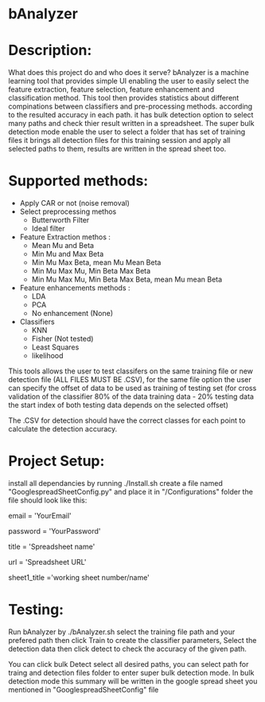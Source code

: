 bAnalyzer
=========
Description: 
============
What does this project do and who does it serve?
bAnalyzer is a machine learning tool that provides simple UI enabling the user to easily select the feature extraction, 
feature selection, feature enhancement and classification method. This tool then provides statistics about different compinations 
between classifiers and pre-processing methods. according to the resulted accuracy in each path. it has bulk detection option to select many paths and check thier result written in a spreadsheet. The super bulk detection mode enable the user to select a folder that has set of training files it brings all detection files for this training session and apply all selected paths to them, results are written in the spread sheet too.

Supported methods: 
==================
- Apply CAR or not (noise removal)
- Select preprocessing methos
   * Butterworth Filter
   * Ideal filter
- Feature Extraction methos :
    * Mean Mu and Beta
    * Min Mu and Max Beta
    * Min Mu Max Beta, mean Mu Mean Beta
    * Min Mu Max Mu, Min Beta Max Beta 
    * Min Mu Max Mu, Min Beta Max Beta, mean Mu mean Beta
- Feature enhancements methods :
    * LDA
    * PCA 
    * No enhancement (None)
- Classifiers 
    * KNN
    * Fisher (Not tested)
    * Least Squares
    * likelihood 
    
This tools allows the user to test classifers on the same training file or new detection file (ALL FILES MUST BE .CSV), for the same file option the user can specify the offset of data to be used as training of testing set (for cross validation of the classifier 80% of the data training data - 20% testing data the start index of both testing data depends on the selected offset)

The .CSV for detection should have the correct classes for each point to calculate the detection accuracy.

Project Setup: 
==============
install all dependancies by running ./Install.sh
create a file named "GooglespreadSheetConfig.py" and place it in "/Configurations" folder the file should look like this: 

email    = 'YourEmail'

password = 'YourPassword'

title = 'Spreadsheet name'

url   = 'Spreadsheet URL'

sheet1_title ='working sheet number/name'


Testing: 
=========
Run bAnalyzer by ./bAnalyzer.sh
select the training file path and your prefered path then click Train to create the classifier parameters, Select the detection data 
then click detect to check the accuracy of the given path.

You can click bulk Detect select all desired paths, you can select path for traing and detection files folder to enter super bulk detection mode.
In bulk detection mode this summary will be written in the google spread sheet you mentioned in "GooglespreadSheetConfig" file



